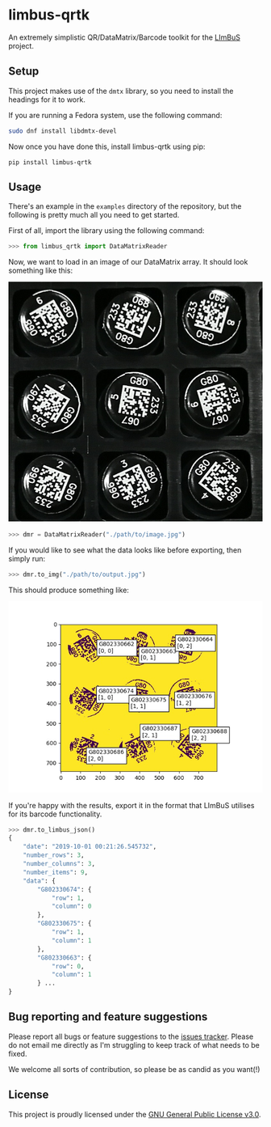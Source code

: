 # limbus-qrtk

An extremely simplistic QR/DataMatrix/Barcode toolkit for the [LImBuS](https://www.github.com/AberystwythSystemsBiology/limbus/) project.

## Setup

This project makes use of the ```dmtx``` library, so you need to install the headings for it to work.

If you are running a Fedora system, use the following command:

```bash
sudo dnf install libdmtx-devel
```

Now once you have done this, install limbus-qrtk using pip:

```
pip install limbus-qrtk
```

## Usage

There's an example in the ```examples``` directory of the repository, but the following is pretty much all you need to get started.

First of all, import the library using the following command:

```python
>>> from limbus_qrtk import DataMatrixReader
```

Now, we want to load in an image of our DataMatrix array. It should look something like this:

<img src="examples/datamatrix_example.jpeg" max-width="350px">

```python
>>> dmr = DataMatrixReader("./path/to/image.jpg")
```

If you would like to see what the data looks like before exporting, then simply run:

```python
>>> dmr.to_img("./path/to/output.jpg")
```

This should produce something like:

<img src="examples/datamatrix_prep.jpg" max-width="350px">

If you're happy with the results, export it in the format that LImBuS utilises for its barcode functionality.


```python
>>> dmr.to_limbus_json()
{
    "date": "2019-10-01 00:21:26.545732",
    "number_rows": 3,
    "number_columns": 3,
    "number_items": 9,
    "data": {
        "G802330674": {
            "row": 1,
            "column": 0
        },
        "G802330675": {
            "row": 1,
            "column": 1
        },
        "G802330663": {
            "row": 0,
            "column": 1
        } ...
}
```

## Bug reporting and feature suggestions

Please report all bugs or feature suggestions to the [issues tracker](https://www.github.com/AberystwythSystemsBiology/limbus-qrtk/issues). Please do not email me directly as I'm struggling to keep track of what needs to be fixed.

We welcome all sorts of contribution, so please be as candid as you want(!)

## License

This project is proudly licensed under the [GNU General Public License v3.0](https://raw.githubusercontent.com/AberystwythSystemsBiology/limbus-qrtk/LICENSE).
